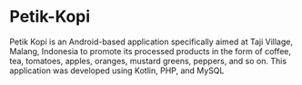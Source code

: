 # Petik-Kopi
Petik Kopi is an Android-based application specifically aimed at Taji Village, Malang, Indonesia to promote its processed products in the form of coffee, tea, tomatoes, apples, oranges, mustard greens, peppers, and so on. This application was developed using Kotlin, PHP, and MySQL
